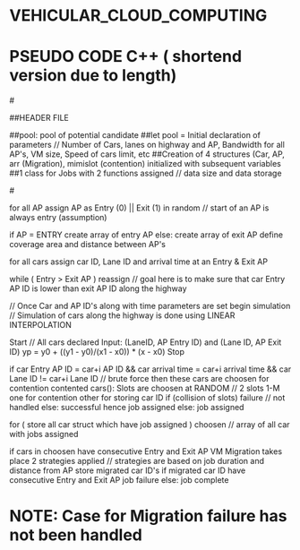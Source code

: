 # VEHICULAR_CLOUD_COMPUTING

# PSEUDO CODE C++ ( shortend version due to length) 

#<Begin>

##HEADER FILE

##pool: pool of potential candidate
##let pool = Initial declaration of parameters // Number of Cars, lanes on highway and AP, Bandwidth for all AP's, VM size, Speed of cars limit, etc
##Creation of 4 structures  (Car, AP, arr (Migration), mimislot (contention) initialized with subsequent variables
##1 class for Jobs with 2 functions assigned //  data size and data storage 

#<Main>

for all AP 
    assign AP as Entry (0) || Exit (1) in random // start of an AP is always entry (assumption)

if  AP = ENTRY 
    create array of entry AP
else:
    create array of exit AP
define coverage area and distance between AP's


for all cars 
     assign car ID, Lane ID and arrival time at an Entry & Exit AP
     
 while ( Entry > Exit AP )
     reassign // goal here is to make sure that car Entry AP ID  is lower than exit  AP ID along the highway
  
  
 // Once Car and AP ID's along with time  parameters are set begin simulation
 // Simulation of cars along the highway is done using LINEAR INTERPOLATION
 
 Start // All cars declared
 Input: (LaneID, AP Entry ID) and (Lane ID, AP Exit  ID)
 yp = y0 + ((y1 - y0)/(x1 - x0)) * (x - x0)
 Stop
 
 
 if car Entry AP ID = car+i  AP ID && car arrival time = car+i arrival time && car Lane ID != car+i Lane ID // brute force
             then these cars are choosen for contention
                      contented cars():
                             Slots are choosen at RANDOM // 2 slots 1-M one for contention  other for storing  car ID
                             if (collision of slots)
                                failure // not handled
                              else:
                                 successful hence job assigned 
  else:  job assigned
              
  for ( store all car struct which have job assigned )
        choosen // array of all car with jobs  assigned
  
  if cars in choosen have consecutive Entry and Exit AP
             VM  Migration takes place
                 2 strategies applied // strategies are based on  job duration and distance from AP
                 store  migrated car ID's
                 if migrated car ID have consecutive Entry and Exit AP
                      job failure
  else:
              job  complete
              
  
  # NOTE: Case for Migration failure has not been handled 


   





